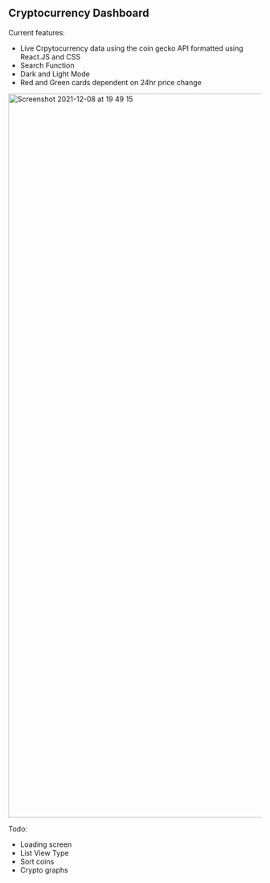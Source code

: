 ## Cryptocurrency Dashboard

Current features: 
- Live Crpytocurrency data using the coin gecko API formatted using React.JS and CSS 
- Search Function
- Dark and Light Mode 
- Red and Green cards dependent on 24hr price change


<img width="1440" alt="Screenshot 2021-12-08 at 19 49 15" src="https://user-images.githubusercontent.com/68692361/145274513-1ae0d3e3-c1f3-4d9b-b5a7-6c3d2a37f2fe.png">

Todo: 
- Loading screen
- List View Type 
- Sort coins
- Crypto graphs

